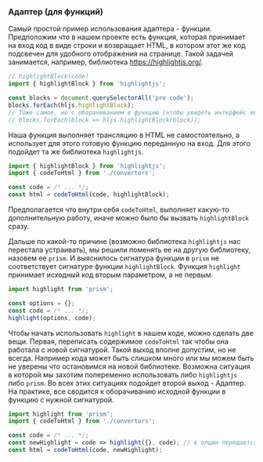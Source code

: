 ### Адаптер (для функций)

Самый простой пример использования адаптера - функции. Предположим что в нашем проекте есть функция, которая принимает на вход код в виде строки и возвращает HTML, в котором этот же код подсвечен для удобного отображения на странице. Такой задачей занимается, например, библиотека https://highlightjs.org/.

```javascript
// highlightBlock(code)
import { highlightBlock } from 'highlightjs';

const blocks = document.querySelectorAll('pre code');
blocks.forEach(hljs.highlightBlock);
// Тоже самое, но с оборачиванием в функцию (чтобы увидеть интерфейс явно)
// blocks.forEach(block => hljs.highlightBlock(block));
```

Наша функция выполняет трансляцию в HTML не самостоятельно, а использует для этого готовую функцию переданную на вход. Для этого подойдет та же библиотека `highlightjs`.

```javascript
import { highlightBlock } from 'highlightjs';
import { codeToHtml } from './convertors';

const code = /* ... */;
const html = codeToHtml(code, highlightBlock);
```

Предполагается что внутри себя `codeToHtml`, выполняет какую-то дополнительную работу, иначе можно было бы вызвать `highlightBlock` сразу.

Дальше по какой-то причине (возможно библиотека `highlightjs` нас перестала устраивать), мы решили поменять ее на другую библиотеку, назовем ее `prism`. И выяснилось сигнатура функции в `prism` не соответствует сигнатуре функции `highlightBlock`. Функция `highlight` принимает исходный код вторым параметром, а не первым.

```javascript
import highlight from 'prism';

const options = {};
const code = /* ... */;
highlight(options, code);
```

Чтобы начать использовать `highlight` в нашем коде, можно сделать две вещи. Первая, переписать содержимое `codeToHtml` так чтобы она работала с новой сигнатурой. Такой выход вполне допустим, но не всегда. Например кода может быть слишком много или мы можем быть не уверены что остановимся на новой библиотеке. Возможна ситуация в которой мы захотим попеременно использовать либо `highlightjs` либо `prism`. Во всех этих ситуациях подойдет второй выход - Адаптер. На практике, все сводится к оборачиванию исходной функции в функцию с нужной сигнатурой.

```javascript
import highlight from 'prism';
import { codeToHtml } from './convertors';

const code = /* ... */;
const newHighlight = code => highlight({}, code); // в опции передается {} как значение по-умолчанию
const html = codeToHtml(code, newHighlight);
```
